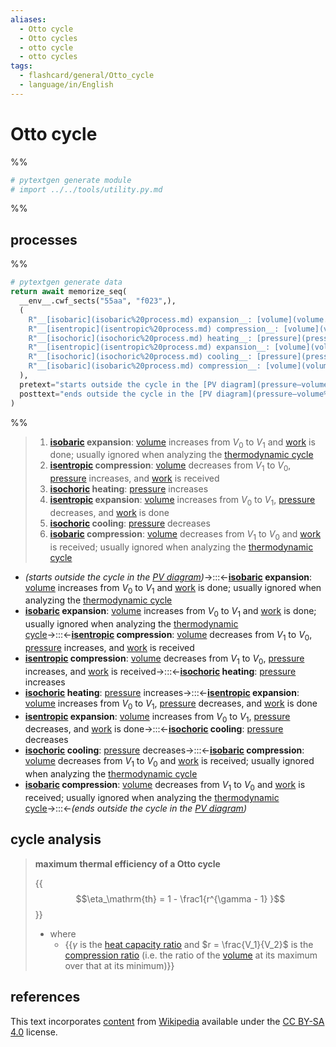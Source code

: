 ```yaml
---
aliases:
  - Otto cycle
  - Otto cycles
  - otto cycle
  - otto cycles
tags:
  - flashcard/general/Otto_cycle
  - language/in/English
---
```


# Otto cycle

%%

```Python
# pytextgen generate module
# import ../../tools/utility.py.md
```

%%

## processes

%%

```Python
# pytextgen generate data
return await memorize_seq(
  __env__.cwf_sects("55aa", "f023",),
  (
    R"__[isobaric](isobaric%20process.md) expansion__: [volume](volume.md) increases from $V_0$ to $V_1$ and [work](work%20(physics).md) is done; usually ignored when analyzing the [thermodynamic cycle](thermodynamic%20cycle.md)",
    R"__[isentropic](isentropic%20process.md) compression__: [volume](volume.md) decreases from $V_1$ to $V_0$, [pressure](pressure.md) increases, and [work](work%20(physics).md) is received",
    R"__[isochoric](isochoric%20process.md) heating__: [pressure](pressure.md) increases",
    R"__[isentropic](isentropic%20process.md) expansion__: [volume](volume.md) increases from $V_0$ to $V_1$, [pressure](pressure.md) decreases, and [work](work%20(physics).md) is done",
    R"__[isochoric](isochoric%20process.md) cooling__: [pressure](pressure.md) decreases",
    R"__[isobaric](isobaric%20process.md) compression__: [volume](volume.md) decreases from $V_1$ to $V_0$ and [work](work%20(physics).md) is received; usually ignored when analyzing the [thermodynamic cycle](thermodynamic%20cycle.md)",
  ),
  pretext="starts outside the cycle in the [PV diagram](pressure–volume%20diagram.md)",
  posttext="ends outside the cycle in the [PV diagram](pressure–volume%20diagram.md)",
)
```

%%

<!--pytextgen generate section="55aa"--><!-- The following content is generated at 2023-12-19T20:25:01.121772+08:00. Any edits will be overridden! -->

> 1. __[isobaric](isobaric%20process.md) expansion__: [volume](volume.md) increases from $V_0$ to $V_1$ and [work](work%20(physics).md) is done; usually ignored when analyzing the [thermodynamic cycle](thermodynamic%20cycle.md)
> 2. __[isentropic](isentropic%20process.md) compression__: [volume](volume.md) decreases from $V_1$ to $V_0$, [pressure](pressure.md) increases, and [work](work%20(physics).md) is received
> 3. __[isochoric](isochoric%20process.md) heating__: [pressure](pressure.md) increases
> 4. __[isentropic](isentropic%20process.md) expansion__: [volume](volume.md) increases from $V_0$ to $V_1$, [pressure](pressure.md) decreases, and [work](work%20(physics).md) is done
> 5. __[isochoric](isochoric%20process.md) cooling__: [pressure](pressure.md) decreases
> 6. __[isobaric](isobaric%20process.md) compression__: [volume](volume.md) decreases from $V_1$ to $V_0$ and [work](work%20(physics).md) is received; usually ignored when analyzing the [thermodynamic cycle](thermodynamic%20cycle.md)

<!--/pytextgen-->

<!--pytextgen generate section="f023"--><!-- The following content is generated at 2024-01-04T20:17:52.283870+08:00. Any edits will be overridden! -->

- _(starts outside the cycle in the [PV diagram](pressure–volume%20diagram.md))_→:::←__[isobaric](isobaric%20process.md) expansion__: [volume](volume.md) increases from $V_0$ to $V_1$ and [work](work%20(physics).md) is done; usually ignored when analyzing the [thermodynamic cycle](thermodynamic%20cycle.md) <!--SR:!2024-08-07,161,312!2024-09-14,198,312-->
- __[isobaric](isobaric%20process.md) expansion__: [volume](volume.md) increases from $V_0$ to $V_1$ and [work](work%20(physics).md) is done; usually ignored when analyzing the [thermodynamic cycle](thermodynamic%20cycle.md)→:::←__[isentropic](isentropic%20process.md) compression__: [volume](volume.md) decreases from $V_1$ to $V_0$, [pressure](pressure.md) increases, and [work](work%20(physics).md) is received <!--SR:!2024-08-25,174,312!2024-08-14,103,232-->
- __[isentropic](isentropic%20process.md) compression__: [volume](volume.md) decreases from $V_1$ to $V_0$, [pressure](pressure.md) increases, and [work](work%20(physics).md) is received→:::←__[isochoric](isochoric%20process.md) heating__: [pressure](pressure.md) increases <!--SR:!2024-06-27,139,292!2024-08-21,171,312-->
- __[isochoric](isochoric%20process.md) heating__: [pressure](pressure.md) increases→:::←__[isentropic](isentropic%20process.md) expansion__: [volume](volume.md) increases from $V_0$ to $V_1$, [pressure](pressure.md) decreases, and [work](work%20(physics).md) is done <!--SR:!2024-11-24,258,332!2024-09-09,183,312-->
- __[isentropic](isentropic%20process.md) expansion__: [volume](volume.md) increases from $V_0$ to $V_1$, [pressure](pressure.md) decreases, and [work](work%20(physics).md) is done→:::←__[isochoric](isochoric%20process.md) cooling__: [pressure](pressure.md) decreases <!--SR:!2024-09-30,199,312!2025-01-07,294,332-->
- __[isochoric](isochoric%20process.md) cooling__: [pressure](pressure.md) decreases→:::←__[isobaric](isobaric%20process.md) compression__: [volume](volume.md) decreases from $V_1$ to $V_0$ and [work](work%20(physics).md) is received; usually ignored when analyzing the [thermodynamic cycle](thermodynamic%20cycle.md) <!--SR:!2025-01-21,305,332!2024-05-20,103,292-->
- __[isobaric](isobaric%20process.md) compression__: [volume](volume.md) decreases from $V_1$ to $V_0$ and [work](work%20(physics).md) is received; usually ignored when analyzing the [thermodynamic cycle](thermodynamic%20cycle.md)→:::←_(ends outside the cycle in the [PV diagram](pressure–volume%20diagram.md))_ <!--SR:!2024-11-08,245,332!2024-12-10,271,332-->

<!--/pytextgen-->

## cycle analysis

> __maximum thermal efficiency of a Otto cycle__
>
> {{$$\eta_\mathrm{th} = 1 - \frac1{r^{\gamma - 1} }$$}}
>
> - where
>   - {{$\gamma$ is the [heat capacity ratio](heat%20capacity%20ratio.md) and $r = \frac{V_1}{V_2}$ is the [compression ratio](compression%20ratio.md) (i.e. the ratio of the [volume](volume.md) at its maximum over that at its minimum)}} <!--SR:!2024-05-04,88,270!2024-08-19,170,310-->

## references

This text incorporates [content](https://en.wikipedia.org/wiki/Otto_cycle) from [Wikipedia](Wikipedia.md) available under the [CC BY-SA 4.0](https://creativecommons.org/licenses/by-sa/4.0/) license.
